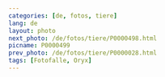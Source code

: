 ```yaml
---
categories: [de, fotos, tiere]
lang: de
layout: photo
next_photo: /de/fotos/tiere/P0000498.html
picname: P0000499
prev_photo: /de/fotos/tiere/P0000028.html
tags: [Fotofalle, Oryx]
---
```

